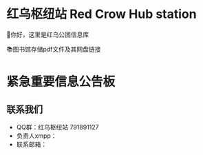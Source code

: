 # 红乌枢纽站 Red Crow Hub station  
👋你好，这里是红乌公团信息库   
  
📚图书馆存储pdf文件及其网盘链接  
# 紧急重要信息公告板  
  
## 联系我们  
- QQ群：红乌枢纽站 791891127
- 负责人xmpp：  
- 联系邮箱：  
